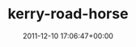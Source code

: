 ---
title:		"kerry-road-horse"
type:		"photos"
mediatype:		"upload"
location:		"TBC"
date:		"2011-12-10 17:06:47+00:00"
album:		"nature"
filename:		"kerry-road-horse.md"
series:		""
cl_public_id:		"nature/kerry-road-horse"
cl_version:		1497005046
format:		"tiff"
bytes:		2077744
width:		810
height:		1440
colours:
- "#E4E9E9"
- "#D5DCD7"
- "#E7E2DA"
- "#2E2B29"
- "#817973"
- "#C0AB7E"
- "#FAFAFB"
- "#D1D2C2"
- "#8C7B53"
- "#272529"
- "#303534"
- "#7F8074"
- "#7D867F"
- "#BAB57A"
- "#918C55"
- "#2E291D"
- "#A0B969"
- "#757D7F"
- "#241B17"
- "#8E9353"
- "#B3B975"
exposure_mode:		"Auto"
program:		"Aperture-priority AE"
aperture:		"1.8"
focal_length:		"35.0 mm"
iso:		"1000"
shutter_speed:		"1/125"
metering:		"Multi-segment"
flash:		"Off, Did not fire"
white_balance:		"Custom"
colour_temp:		"7200"
has_crop:		"false"
orientation:		"Horizontal (normal)"
camera_model:		"NIKON D7000"
lens_info:		"35mm f/1.8"
artist:		"Matt Finucane"
x_resolution:		"300"
y_resolution:		"300"
---